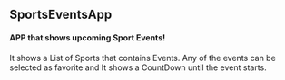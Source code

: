 ## SportsEventsApp
#### APP that shows upcoming Sport Events!

It shows a List of Sports that contains Events. Any of the events can be selected as favorite and It shows a CountDown until the event starts.